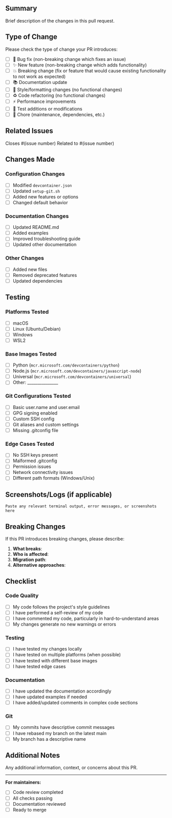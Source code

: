 ## Summary

Brief description of the changes in this pull request.

## Type of Change

Please check the type of change your PR introduces:

- [ ] 🐛 Bug fix (non-breaking change which fixes an issue)
- [ ] ✨ New feature (non-breaking change which adds functionality)
- [ ] 💥 Breaking change (fix or feature that would cause existing functionality to not work as expected)
- [ ] 📚 Documentation update
- [ ] 🎨 Style/formatting changes (no functional changes)
- [ ] ♻️ Code refactoring (no functional changes)
- [ ] ⚡ Performance improvements
- [ ] 🧪 Test additions or modifications
- [ ] 🔧 Chore (maintenance, dependencies, etc.)

## Related Issues

Closes #(issue number)
Related to #(issue number)

## Changes Made

### Configuration Changes
- [ ] Modified `devcontainer.json`
- [ ] Updated `setup-git.sh`
- [ ] Added new features or options
- [ ] Changed default behavior

### Documentation Changes
- [ ] Updated README.md
- [ ] Added examples
- [ ] Improved troubleshooting guide
- [ ] Updated other documentation

### Other Changes
- [ ] Added new files
- [ ] Removed deprecated features
- [ ] Updated dependencies

## Testing

### Platforms Tested
- [ ] macOS
- [ ] Linux (Ubuntu/Debian)
- [ ] Windows
- [ ] WSL2

### Base Images Tested
- [ ] Python (`mcr.microsoft.com/devcontainers/python`)
- [ ] Node.js (`mcr.microsoft.com/devcontainers/javascript-node`)
- [ ] Universal (`mcr.microsoft.com/devcontainers/universal`)
- [ ] Other: _______________

### Git Configurations Tested
- [ ] Basic user.name and user.email
- [ ] GPG signing enabled
- [ ] Custom SSH config
- [ ] Git aliases and custom settings
- [ ] Missing .gitconfig file

### Edge Cases Tested
- [ ] No SSH keys present
- [ ] Malformed .gitconfig
- [ ] Permission issues
- [ ] Network connectivity issues
- [ ] Different path formats (Windows/Unix)

## Screenshots/Logs (if applicable)

```
Paste any relevant terminal output, error messages, or screenshots here
```

## Breaking Changes

If this PR introduces breaking changes, please describe:

1. **What breaks**: 
2. **Who is affected**: 
3. **Migration path**: 
4. **Alternative approaches**: 

## Checklist

### Code Quality
- [ ] My code follows the project's style guidelines
- [ ] I have performed a self-review of my code
- [ ] I have commented my code, particularly in hard-to-understand areas
- [ ] My changes generate no new warnings or errors

### Testing
- [ ] I have tested my changes locally
- [ ] I have tested on multiple platforms (when possible)
- [ ] I have tested with different base images
- [ ] I have tested edge cases

### Documentation
- [ ] I have updated the documentation accordingly
- [ ] I have updated examples if needed
- [ ] I have added/updated comments in complex code sections

### Git
- [ ] My commits have descriptive commit messages
- [ ] I have rebased my branch on the latest main
- [ ] My branch has a descriptive name

## Additional Notes

Any additional information, context, or concerns about this PR.

---

**For maintainers:**
- [ ] Code review completed
- [ ] All checks passing
- [ ] Documentation reviewed
- [ ] Ready to merge
